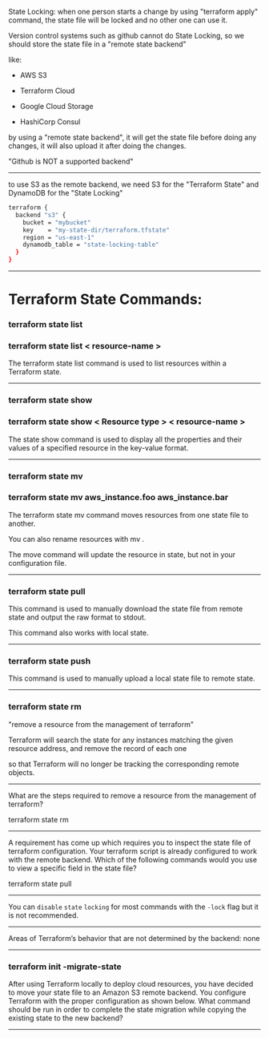 



State Locking: when one person starts a change by using "terraform apply" command, the state file will be locked and no other one can use it.



Version control systems such as github cannot do State Locking, so we should store the state file in a "remote state backend"


like:

- AWS S3

- Terraform Cloud

- Google Cloud Storage

- HashiCorp Consul


by using a "remote state backend", it will get the state file before doing any changes, it will also upload it after doing the changes.


"Github is NOT a supported backend"

__________________________________________________________________________________________



to use S3 as the remote backend, we need S3 for the "Terraform State" and DynamoDB for the "State Locking"


```bash
terraform {
  backend "s3" {
    bucket = "mybucket"
    key    = "my-state-dir/terraform.tfstate"
    region = "us-east-1"
    dynamodb_table = "state-locking-table"
  }
}
```




__________________________________________________________________________________________


# Terraform State Commands:



### terraform state list

### terraform state list < resource-name >

The terraform state list command is used to list resources within a Terraform state.




__________________________________________________________________________________________


### terraform state show

### terraform state show  < Resource type > < resource-name > 




The state show command is used to display all the properties and their values of a specified resource in the key-value format. 


__________________________________________________________________________________________


### terraform state mv

### terraform state mv aws_instance.foo aws_instance.bar

The terraform state mv command moves resources from one state file to another.

You can also rename resources with mv .

The move command will update the resource in state, but not in your configuration file.



__________________________________________________________________________________________


### terraform state pull

This command is used to manually download the state file from remote state and output the raw format to stdout.

This command also works with local state.


__________________________________________________________________________________________



### terraform state push

This command is used to manually upload a local state file to remote state.



__________________________________________________________________________________________


### terraform state rm
 
"remove a resource from the management of terraform"


Terraform will search the state for any instances matching the given resource address, and remove the record of each one

so that Terraform will no longer be tracking the corresponding remote objects.



__________________________________________________________________________________________



What are the steps required to remove a resource from the management of terraform?

terraform state rm


__________________________________________________________________________________________


A requirement has come up which requires you to inspect the state file of terraform configuration. Your terraform script is already configured to work with the remote backend. Which of the following commands would you use to view a specific field in the state file?


terraform state pull


__________________________________________________________________________________________



You can `disable` `state` `locking` for most commands with the `-lock` flag but it is not recommended.


__________________________________________________________________________________________




Areas of Terraform’s behavior that are not determined by the backend: none



__________________________________________________________________________________________


### terraform init -migrate-state

After using Terraform locally to deploy cloud resources, you have decided to move your state file to an Amazon S3 remote backend. You configure Terraform with the proper configuration as shown below. What command should be run in order to complete the state migration while copying the existing state to the new backend?


__________________________________________________________________________________________
